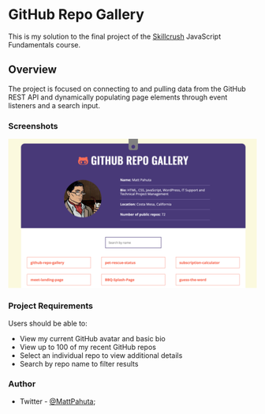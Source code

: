 # GitHub Repo Gallery 

This is my solution to the final project of the [Skillcrush](https://www.skillcrush.com) JavaScript Fundamentals course. 

## Overview
The project is focused on connecting to and pulling data from the GitHub REST API and dynamically populating page elements through event listeners and a search input.

### Screenshots

![](screenshot_github-repo-gallery.png)

### Project Requirements

Users should be able to:

- View my current GitHub avatar and basic bio
- View up to 100 of my recent GitHub repos
- Select an individual repo to view additional details
- Search by repo name to filter results

### Author

- Twitter - [@MattPahuta](https://twitter.com/MattPahuta);